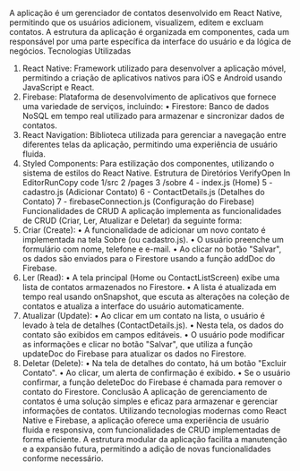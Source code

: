 A aplicação é um gerenciador de contatos desenvolvido em React Native, permitindo que os usuários adicionem, visualizem, editem e excluam contatos. A estrutura da aplicação é organizada em componentes, cada um responsável por uma parte específica da interface do usuário e da lógica de negócios.
Tecnologias Utilizadas
1.	React Native: Framework utilizado para desenvolver a aplicação móvel, permitindo a criação de aplicativos nativos para iOS e Android usando JavaScript e React.
2.	Firebase: Plataforma de desenvolvimento de aplicativos que fornece uma variedade de serviços, incluindo:
•	Firestore: Banco de dados NoSQL em tempo real utilizado para armazenar e sincronizar dados de contatos.
3.	React Navigation: Biblioteca utilizada para gerenciar a navegação entre diferentes telas da aplicação, permitindo uma experiência de usuário fluida.
4.	Styled Components: Para estilização dos componentes, utilizando o sistema de estilos do React Native.
Estrutura de Diretórios
VerifyOpen In EditorRunCopy code
1/src
2  /pages
3    /sobre
4      - index.js (Home)
5      - cadastro.js (Adicionar Contato)
6      - ContactDetails.js (Detalhes do Contato)
7  - firebaseConnection.js (Configuração do Firebase)
Funcionalidades de CRUD
A aplicação implementa as funcionalidades de CRUD (Criar, Ler, Atualizar e Deletar) da seguinte forma:
1.	Criar (Create):
•	A funcionalidade de adicionar um novo contato é implementada na tela Sobre (ou cadastro.js).
•	O usuário preenche um formulário com nome, telefone e e-mail.
•	Ao clicar no botão "Salvar", os dados são enviados para o Firestore usando a função addDoc do Firebase.
2.	Ler (Read):
•	A tela principal (Home ou ContactListScreen) exibe uma lista de contatos armazenados no Firestore.
•	A lista é atualizada em tempo real usando onSnapshot, que escuta as alterações na coleção de contatos e atualiza a interface do usuário automaticamente.
3.	Atualizar (Update):
•	Ao clicar em um contato na lista, o usuário é levado à tela de detalhes (ContactDetails.js).
•	Nesta tela, os dados do contato são exibidos em campos editáveis.
•	O usuário pode modificar as informações e clicar no botão "Salvar", que utiliza a função updateDoc do Firebase para atualizar os dados no Firestore.
4.	Deletar (Delete):
•	Na tela de detalhes do contato, há um botão "Excluir Contato".
•	Ao clicar, um alerta de confirmação é exibido.
•	Se o usuário confirmar, a função deleteDoc do Firebase é chamada para remover o contato do Firestore.
Conclusão
A aplicação de gerenciamento de contatos é uma solução simples e eficaz para armazenar e gerenciar informações de contatos. Utilizando tecnologias modernas como React Native e Firebase, a aplicação oferece uma experiência de usuário fluida e responsiva, com funcionalidades de CRUD implementadas de forma eficiente. A estrutura modular da aplicação facilita a manutenção e a expansão futura, permitindo a adição de novas funcionalidades conforme necessário.
